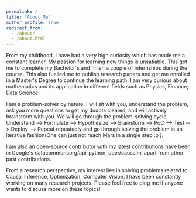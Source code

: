 ```yaml
---
permalink: /
title: "About Me"
author_profile: true
redirect_from: 
  - /about/
  - /about.html
---
```


From my childhood, I have had a very high curiosity which has made me a constant learner. My passion for learning new things is unsatiable. This got me to complete my Bachelor's and finish a couple of internships during the course. This also fuelled me to publish research papers and get me enrolled in a Master's Degree to continue the learning path. I am very curious about mathematics and its application in different fields such as Physics, Finance, Data Science.

I am a problem-solver by nature. I will sit with you, understand the problem, ask you more questions to get my doubts cleared, and will actively brainstorm with you. We will go through the problem-solving cycle
Understand --> Formulate --> Hypothesize --> Brainstorm --> PoC --> Test --> Deploy --> Repeat
repeatedly and go through solving the problem in an iterative fashion(One can just not reach Mars in a single step :p ).

I am also an open-source contributor with my latest contributions have been in Google's datacommonsorg/api-python, uber/causalml apart from other past contributions.

From a research perspective, my interest lies in solving problems related to Causal Inference, Optimization, Computer Vision. I have been constantly working on many research projects. Please feel free to ping me if anyone wants to discuss more on these topics!
